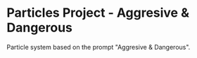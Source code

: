 # Particles Project - Aggresive & Dangerous

Particle system based on the prompt "Aggresive & Dangerous".
